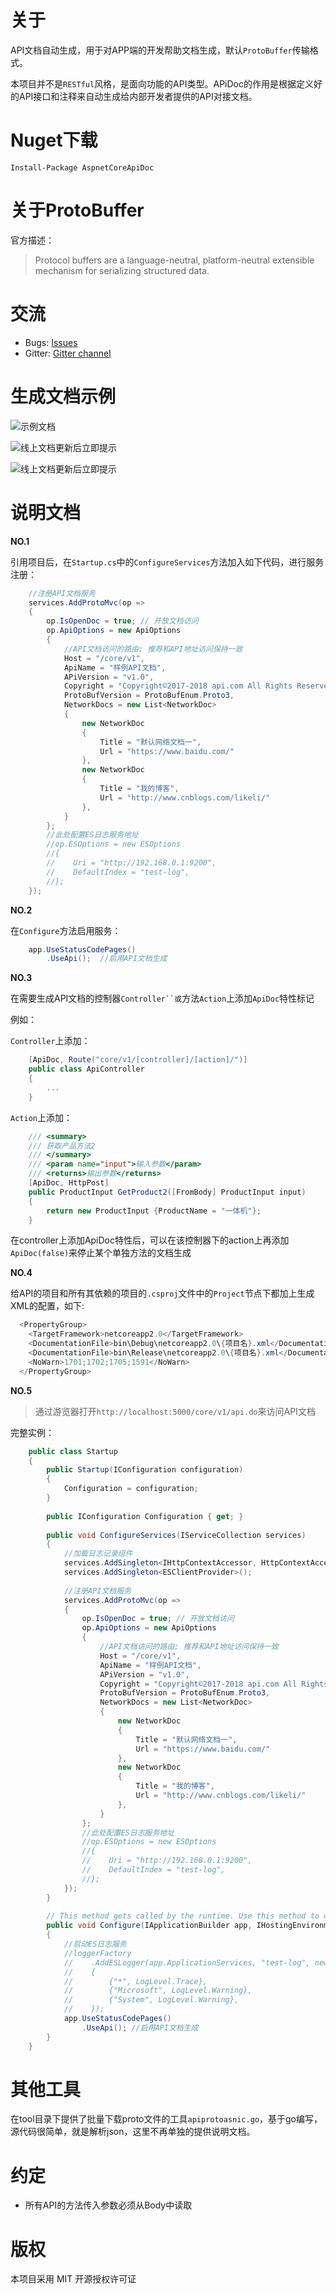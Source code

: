 # 关于

API文档自动生成，用于对APP端的开发帮助文档生成，默认`ProtoBuffer`传输格式。

本项目并不是`RESTful`风格，是面向功能的API类型。APiDoc的作用是根据定义好的API接口和注释来自动生成给内部开发者提供的API对接文档。

# Nuget下载

`Install-Package AspnetCoreApiDoc`

# 关于ProtoBuffer

官方描述：

> Protocol buffers are a language-neutral, platform-neutral extensible mechanism for serializing structured data.

# 交流

* Bugs: [Issues](https://github.com/li-keli/AspnetCoreApiDoc/issues)
* Gitter: [Gitter channel](https://gitter.im/AspnetCoreApiDoc/AspNetCoreApiDoc)

# 生成文档示例

![示例文档](img/Sample-img.png)

![线上文档更新后立即提示](img/2018-04-11_11.06.png)

![线上文档更新后立即提示](img/2018-04-11_11.07.png)

# 说明文档

**NO.1**

引用项目后，在`Startup.cs`中的`ConfigureServices`方法加入如下代码，进行服务注册：

```c#
    //注册API文档服务
    services.AddProtoMvc(op =>
    {
        op.IsOpenDoc = true; // 开放文档访问
        op.ApiOptions = new ApiOptions
        {
            //API文档访问的路由; 推荐和API地址访问保持一致
            Host = "/core/v1",
            ApiName = "样例API文档",
            APiVersion = "v1.0",
            Copyright = "Copyright©2017-2018 api.com All Rights Reserved. ",
            ProtoBufVersion = ProtoBufEnum.Proto3,
            NetworkDocs = new List<NetworkDoc>
            {
                new NetworkDoc
                {
                    Title = "默认网络文档一",
                    Url = "https://www.baidu.com/"
                },
                new NetworkDoc
                {
                    Title = "我的博客",
                    Url = "http://www.cnblogs.com/likeli/"
                },
            }
        };
        //此处配置ES日志服务地址
        //op.ESOptions = new ESOptions
        //{
        //    Uri = "http://192.168.0.1:9200",
        //    DefaultIndex = "test-log",
        //};
    });
```

**NO.2**

在`Configure`方法启用服务：

```c#
    app.UseStatusCodePages()
        .UseApi();  //启用API文档生成
```

**NO.3**

在需要生成API文档的控制器`Controller``或`方法`Action`上添加`ApiDoc`特性标记

例如：

`Controller`上添加：
```c#
    [ApiDoc, Route("core/v1/[controller]/[action]/")]
    public class ApiController
    {
        ...
    }
```

`Action`上添加：
```c#
    /// <summary>
    /// 获取产品方法2
    /// </summary>
    /// <param name="input">输入参数</param>
    /// <returns>输出参数</returns>
    [ApiDoc, HttpPost]
    public ProductInput GetProduct2([FromBody] ProductInput input)
    {
        return new ProductInput {ProductName = "一体机"};
    }
```

在controller上添加ApiDoc特性后，可以在该控制器下的action上再添加`ApiDoc(false)`来停止某个单独方法的文档生成

**NO.4**

给API的项目和所有其依赖的项目的`.csproj`文件中的`Project`节点下都加上生成XML的配置，如下:

```C#
  <PropertyGroup>
    <TargetFramework>netcoreapp2.0</TargetFramework>
    <DocumentationFile>bin\Debug\netcoreapp2.0\{项目名}.xml</DocumentationFile>
    <DocumentationFile>bin\Release\netcoreapp2.0\{项目名}.xml</DocumentationFile>
    <NoWarn>1701;1702;1705;1591</NoWarn>
  </PropertyGroup>
```

**NO.5**

> 通过游览器打开`http://localhost:5000/core/v1/api.do`来访问API文档

完整实例：

```c#
    public class Startup
    {
        public Startup(IConfiguration configuration)
        {
            Configuration = configuration;
        }
    
        public IConfiguration Configuration { get; }
    
        public void ConfigureServices(IServiceCollection services)
        {
            //加载日志记录组件
            services.AddSingleton<IHttpContextAccessor, HttpContextAccessor>();
            services.AddSingleton<ESClientProvider>();
    
            //注册API文档服务
            services.AddProtoMvc(op =>
            {
                op.IsOpenDoc = true; // 开放文档访问
                op.ApiOptions = new ApiOptions
                {
                    //API文档访问的路由; 推荐和API地址访问保持一致
                    Host = "/core/v1",
                    ApiName = "样例API文档",
                    APiVersion = "v1.0",
                    Copyright = "Copyright©2017-2018 api.com All Rights Reserved. ",
                    ProtoBufVersion = ProtoBufEnum.Proto3,
                    NetworkDocs = new List<NetworkDoc>
                    {
                        new NetworkDoc
                        {
                            Title = "默认网络文档一",
                            Url = "https://www.baidu.com/"
                        },
                        new NetworkDoc
                        {
                            Title = "我的博客",
                            Url = "http://www.cnblogs.com/likeli/"
                        },
                    }
                };
                //此处配置ES日志服务地址
                //op.ESOptions = new ESOptions
                //{
                //    Uri = "http://192.168.0.1:9200",
                //    DefaultIndex = "test-log",
                //};
            });
        }
    
        // This method gets called by the runtime. Use this method to configure the HTTP request pipeline.
        public void Configure(IApplicationBuilder app, IHostingEnvironment env, ILoggerFactory loggerFactory)
        {
            //启动ES日志服务
            //loggerFactory
            //    .AddESLogger(app.ApplicationServices, "test-log", new FilterLoggerSettings
            //    {
            //        {"*", LogLevel.Trace},
            //        {"Microsoft", LogLevel.Warning},
            //        {"System", LogLevel.Warning},
            //    });
            app.UseStatusCodePages()
                .UseApi(); //启用API文档生成
        }
    }
```

# 其他工具

在tool目录下提供了批量下载proto文件的工具`apiprotoasnic.go`，基于go编写，源代码很简单，就是解析json，这里不再单独的提供说明文档。

# 约定

* 所有API的方法传入参数必须从Body中读取

# 版权

本项目采用 MIT 开源授权许可证

